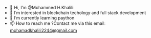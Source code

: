 - 👋 Hi, I’m @Mohammed H.Khalili
- 👀 I’m interested in blockchain techology and full stack development
- 🌱 I’m currently learning paython 
- 📫 How to reach me ‪?Contact me via this email:
mohamadkhalili2244@gmail.com
